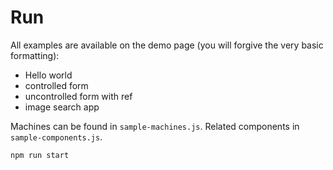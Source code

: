 # Run
All examples are available on the demo page (you will forgive the very basic formatting):
- Hello world
- controlled form
- uncontrolled form with ref
- image search app

Machines can be found in `sample-machines.js`. Related components in `sample-components.js`. 

`npm run start`
